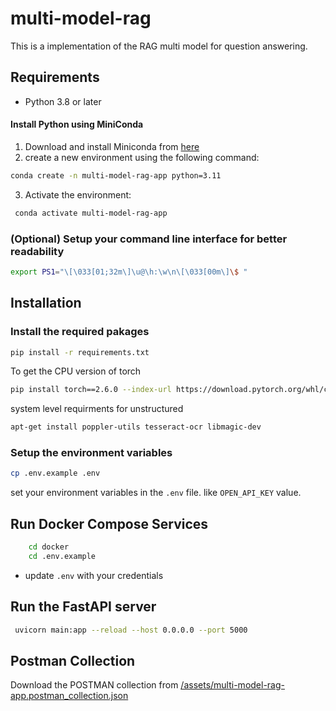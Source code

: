 # multi-model-rag

This is a implementation of the RAG multi model for question answering.

## Requirements

- Python 3.8 or later

#### Install Python using MiniConda

1) Download and install Miniconda from [here](https://www.anaconda.com/docs/getting-started/miniconda/install#quickstart-install-instructions)
2) create a new environment using the following command:
```bash
conda create -n multi-model-rag-app python=3.11
```
3) Activate the environment:
```bash
 conda activate multi-model-rag-app
```

### (Optional) Setup your command line interface for better readability
```bash
export PS1="\[\033[01;32m\]\u@\h:\w\n\[\033[00m\]\$ "
```

## Installation 

### Install the required pakages

```bash
pip install -r requirements.txt
```
To get the CPU version of torch

```bash
pip install torch==2.6.0 --index-url https://download.pytorch.org/whl/cpu
```
system level requirments for unstructured
```bash
apt-get install poppler-utils tesseract-ocr libmagic-dev
```
### Setup the environment variables

```bash
cp .env.example .env
```

set your environment variables in the `.env` file. like `OPEN_API_KEY` value.
## Run Docker Compose Services

```bash
    cd docker 
    cd .env.example
```
- update `.env` with your credentials

## Run the FastAPI server
```bash
 uvicorn main:app --reload --host 0.0.0.0 --port 5000
```
## Postman Collection

Download the POSTMAN collection from [/assets/multi-model-rag-app.postman_collection.json](/assets\multi-model-rag-app.postman_collection.json)
